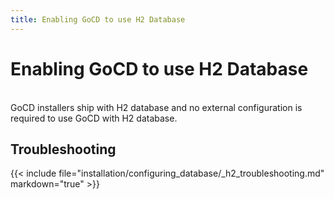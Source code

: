 ```yaml
---
title: Enabling GoCD to use H2 Database
---
```


# Enabling GoCD to use H2 Database

<br/>
GoCD installers ship with H2 database and no external configuration is required to use GoCD with H2 database.

## Troubleshooting

{{< include file="installation/configuring_database/_h2_troubleshooting.md" markdown="true" >}}
